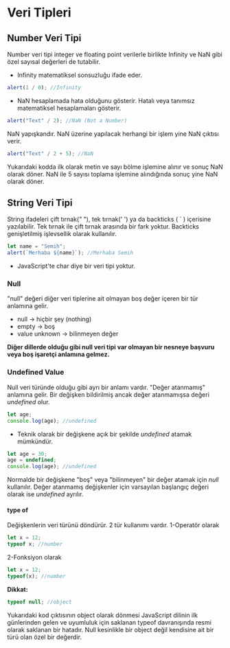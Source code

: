 # Veri Tipleri

## Number Veri Tipi

Number veri tipi integer ve floating point verilerle birlikte Infinity ve NaN gibi özel sayısal değerleri de tutabilir.

- Infinity matematiksel sonsuzluğu ifade eder.

```js
alert(1 / 0); //Infinity
```

- NaN hesaplamada hata olduğunu gösterir. Hatalı veya tanımsız matematiksel hesaplamaları gösterir.

```js
alert("Text" / 2); //NaN (Not a Number)
```

NaN yapışkandır. NaN üzerine yapılacak herhangi bir işlem yine NaN çıktısı verir.

```js
alert("Text" / 2 + 5); //NaN
```

Yukarıdaki kodda ilk olarak metin ve sayı bölme işlemine alınır ve sonuç NaN olarak döner. NaN ile 5 sayısı toplama işlemine alındığında sonuç yine NaN olarak döner.

## String Veri Tipi

String ifadeleri çift tırnak(" "), tek tırnak(' ') ya da backticks ( ` ) içerisine yazılabilir. Tek tırnak ile çift tırnak arasında bir fark yoktur.
Backticks genişletilmiş işlevsellik olarak kullanılır.

```js
let name = "Semih";
alert(`Merhaba ${name}`); //Merhaba Semih
```

- JavaScript'te char diye bir veri tipi yoktur.

### Null

"null" değeri diğer veri tiplerine ait olmayan boş değer içeren bir tür anlamına gelir.

- null -> hiçbir şey (nothing)
- empty -> boş
- value unknown -> bilinmeyen değer

**Diğer dillerde olduğu gibi null veri tipi var olmayan bir nesneye başvuru veya boş işaretçi anlamına gelmez.**

### Undefined Value

Null veri türünde olduğu gibi ayrı bir anlamı vardır. "Değer atanmamış" anlamına gelir. Bir değişken bildirilmiş ancak değer atanmamışsa değeri _undefined_ olur.

```js
let age;
console.log(age); //undefined
```

- Teknik olarak bir değişkene açık bir şekilde _undefined_ atamak mümkündür.

```js
let age = 30;
age = undefined;
console.log(age); //undefined
```

Normalde bir değişkene "boş" veya "bilinmeyen" bir değer atamak için _null_ kullanılır. Değer atanmamış değişkenler için varsayılan başlangıç değeri olarak ise _undefined_ ayrılır.

#### type of

Değişkenlerin veri türünü döndürür. 2 tür kullanımı vardır.
1-Operatör olarak

```js
let x = 12;
typeof x; //number
```

2-Fonksiyon olarak

```js
let x = 12;
typeof(x); //number
```

**Dikkat:**

```js
typeof null; //object
```

Yukarıdaki kod çıktısının object olarak dönmesi JavaScript dilinin ilk günlerinden gelen ve uyumluluk için saklanan typeof davranışında resmi olarak saklanan bir hatadır. Null kesinlikle bir object değil kendisine ait bir türü olan özel bir değerdir.
